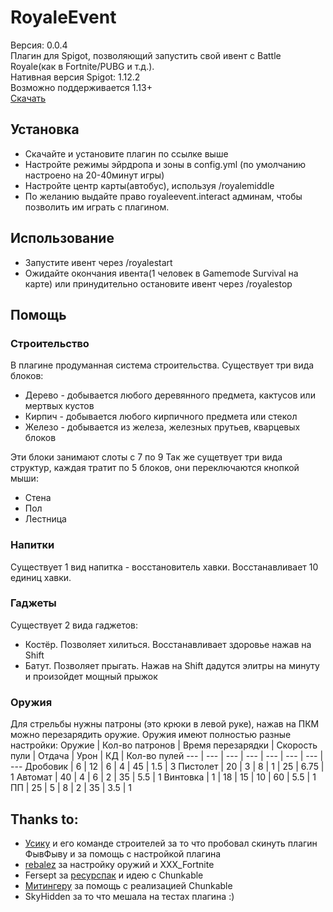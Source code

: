 # RoyaleEvent
Версия: 0.0.4<br>
Плагин для Spigot, позволяющий запустить свой ивент с Battle Royale(как в Fortnite/PUBG и т.д.).<br>
Нативная версия Spigot: 1.12.2<br>
Возможно поддерживается 1.13+<br>
[Скачать](https://github.com/hevav/RoyaleEvent/releases)

## Установка
-   Скачайте и установите плагин по ссылке выше
-   Настройте режимы эйрдропа и зоны в config.yml (по умолчанию настроено на 20-40минут игры)
-   Настройте центр карты(автобус), используя /royalemiddle
-   По желанию выдайте право royaleevent.interact админам, чтобы позволить им играть с плагином.

## Использование
-   Запустите ивент через /royalestart
-   Ожидайте окончания ивента(1 человек в Gamemode Survival на карте) или принудительно остановите ивент через /royalestop

## Помощь
### Строительство
В плагине продуманная система строительства. Существует три вида блоков:
-   Дерево - добывается любого деревянного предмета, кактусов или мертвых кустов
-   Кирпич - добывается любого кирпичного предмета или стекол
-   Железо - добывается из железа, железных прутьев, кварцевых блоков

Эти блоки занимают слоты с 7 по 9
Так же сущетвует три вида структур, каждая тратит по 5 блоков, они переключаются кнопкой мыши:
-   Стена
-   Пол
-   Лестница

### Напитки
Существует 1 вид напитка - восстановитель хавки. Восстанавливает 10 единиц хавки.

### Гаджеты
Существует 2 вида гаджетов:
-   Костёр. Позволяет хилиться. Восстанавливает здоровье нажав на Shift
-   Батут. Позволяет прыгать. Нажав на Shift дадутся элитры на минуту и произойдет мощный прыжок

### Оружия
Для стрельбы нужны патроны (это крюки в левой руке), нажав на ПКМ можно перезарядить оружие.
Оружия имеют полностью разные настройки:
Оружие | Кол-во патронов | Время перезарядки | Скорость пули | Отдача | Урон | КД | Кол-во пулей
--- | --- | --- | --- | --- | --- | --- | ---
Дробовик | 6 | 12 | 6 | 4 | 45 | 1.5 | 3
Пистолет | 20 | 3 | 8 | 1 | 25 | 6.75 | 1
Автомат | 40 | 4 | 6 | 2 | 35 | 5.5 | 1
Винтовка | 1 | 18 | 15 | 10 | 60 | 5.5 | 1
ПП | 25 | 5 | 8 | 2 | 35 | 3.5 | 1

## Thanks to:
-   [Усику](https://vk.com/robot2284) и его команде строителей за то что пробовал скинуть плагин ФывФыву и за помощь с настройкой плагина
-   [rebalez](https://www.youtube.com/channel/UC3bTvS1RXc8wgwDmBdHiywQ) за настройку оружий и XXX_Fortnite
-   Fersept за [ресурспак](https://ws1.hevav.dev/cloud/fortnite.zip) и идею с Chunkable
-   [Митингеру](https://github.com/meetinger) за помощь с реализацией Chunkable
-   SkyHidden за то что мешала на тестах плагина :)